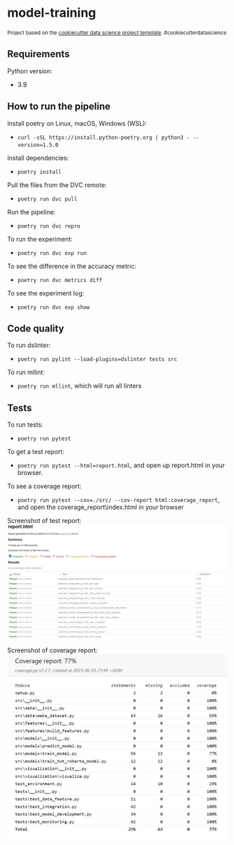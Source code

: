model-training
==============================

<p><small>Project based on the <a target="_blank" href="https://drivendata.github.io/cookiecutter-data-science/">cookiecutter data science project template</a>. #cookiecutterdatascience</small></p>

## Requirements
Python version:
- 3.9

## How to run the pipeline
Install poetry on Linux, macOS, Windows (WSL):
- `curl -sSL https://install.python-poetry.org | python3 - --version=1.5.0`

Install dependencies:
- `poetry install`

Pull the files from the DVC remote:
- `poetry run dvc pull`

Run the pipeline:
- `poetry run dvc repro`

To run the experiment:
- `poetry run dvc exp run`

To see the difference in the accuracy metric:
- `poetry run dvc metrics diff`

To see the experiment log:
- `poetry run dvc exp show`

## Code quality

To run dslinter:
- `poetry run pylint --load-plugins=dslinter tests src`

To run mllint:
- `poetry run mllint`, which will run all linters

## Tests

To run tests:
- `poetry run pytest`

To get a test report:
- `poetry run pytest --html=report.html`, and open up report.html in your browser.

To see a coverage report: 
- `poetry run pytest --cov=./src/ --cov-report html:coverage_report`, and open the coverage_report\index.html in your browser

Screenshot of test report:
![report](docs/report.JPG)

Screenshot of coverage report:
![coverage](docs/coverage.JPG)



